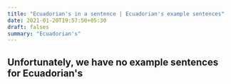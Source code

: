```yaml
---
title: "Ecuadorian's in a sentence | Ecuadorian's example sentences"
date: 2021-01-20T19:57:50+05:30
draft: falses
summary: "Ecuadorian's"
---
```

## Unfortunately, we have no example sentences for Ecuadorian's                 
